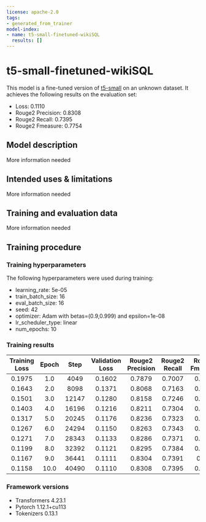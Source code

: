 ```yaml
---
license: apache-2.0
tags:
- generated_from_trainer
model-index:
- name: t5-small-finetuned-wikiSQL
  results: []
---
```


<!-- This model card has been generated automatically according to the information the Trainer had access to. You
should probably proofread and complete it, then remove this comment. -->

# t5-small-finetuned-wikiSQL

This model is a fine-tuned version of [t5-small](https://huggingface.co/t5-small) on an unknown dataset.
It achieves the following results on the evaluation set:
- Loss: 0.1110
- Rouge2 Precision: 0.8308
- Rouge2 Recall: 0.7395
- Rouge2 Fmeasure: 0.7754

## Model description

More information needed

## Intended uses & limitations

More information needed

## Training and evaluation data

More information needed

## Training procedure

### Training hyperparameters

The following hyperparameters were used during training:
- learning_rate: 5e-05
- train_batch_size: 16
- eval_batch_size: 16
- seed: 42
- optimizer: Adam with betas=(0.9,0.999) and epsilon=1e-08
- lr_scheduler_type: linear
- num_epochs: 10

### Training results

| Training Loss | Epoch | Step  | Validation Loss | Rouge2 Precision | Rouge2 Recall | Rouge2 Fmeasure |
|:-------------:|:-----:|:-----:|:---------------:|:----------------:|:-------------:|:---------------:|
| 0.1975        | 1.0   | 4049  | 0.1602          | 0.7879           | 0.7007        | 0.7346          |
| 0.1643        | 2.0   | 8098  | 0.1371          | 0.8068           | 0.7163        | 0.7519          |
| 0.1501        | 3.0   | 12147 | 0.1280          | 0.8158           | 0.7246        | 0.7604          |
| 0.1403        | 4.0   | 16196 | 0.1216          | 0.8211           | 0.7304        | 0.7661          |
| 0.1317        | 5.0   | 20245 | 0.1176          | 0.8236           | 0.7323        | 0.7682          |
| 0.1267        | 6.0   | 24294 | 0.1150          | 0.8263           | 0.7343        | 0.7705          |
| 0.1271        | 7.0   | 28343 | 0.1133          | 0.8286           | 0.7371        | 0.7731          |
| 0.1199        | 8.0   | 32392 | 0.1121          | 0.8295           | 0.7384        | 0.7743          |
| 0.1167        | 9.0   | 36441 | 0.1111          | 0.8304           | 0.7391        | 0.775           |
| 0.1158        | 10.0  | 40490 | 0.1110          | 0.8308           | 0.7395        | 0.7754          |


### Framework versions

- Transformers 4.23.1
- Pytorch 1.12.1+cu113
- Tokenizers 0.13.1
